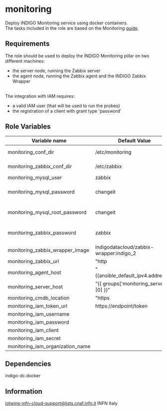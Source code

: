 monitoring
=========

Deploy INDIGO Monitoring service using docker containers. <br>
The tasks included in the role are based on the Monitoring [guide](https://indigo-dc.gitbooks.io/monitoring/content/). <br>


Requirements
------------

The role should be used to deploy the INDIGO Monitoring pillar on two different machines:
 - the server node, running the Zabbix server
 - the agent node, running the Zabbix agent and the INDIGO Zabbix Wrapper
 <br>
 The integration with IAM requires:
 
 - a valid IAM user (that will be used to run the probes)
 - the registration of a client with grant type 'password'   
 


Role Variables
--------------

| Variable name  | Default Value | Description
| -------------- | ------------- |------------- |
| monitoring_conf_dir | /etc/monitoring | Directory used to save the service configuration (env files for docker containers) 
| monitoring_zabbix_conf_dir | /etc/zabbix| Directory used to save the conf files of the Zabbix probes
| monitoring_mysql_user | zabbix| MySQL user 
| monitoring_mysql_password | changeit| MySQL password. <br> :boom: **Please change it otherwise the role will fail**
| monitoring_mysql_root_password | changeit| MySQL root password. <br> :boom: **Please change it otherwise the role will fail** 
| monitoring_zabbix_password | zabbix| Zabbix Admin password. <br> :boom: **Please change it otherwise the role will fail**
| monitoring_zabbix_wrapper_image | indigodatacloud/zabbix-wrapper:indigo_2 | Docker image for Zabbix Wrapper
| monitoring_zabbix_url | "http |//{{monitoring_server_host}}/api_jsonrpc.php"| 
| monitoring_agent_host | "{{ansible_default_ipv4.address}}"| Address of the Zabbix agent
| monitoring_server_host | "{{ groups['monitoring_server'][0] }}"| Address of the Zabbix server
| monitoring_cmdb_location | "https |//{{ groups['proxy'][0] }}/cmdb" | CMDB endpoint
| monitoring_iam_token_url | https://endpoint/token | IAM token endpoint
| monitoring_iam_username || IAM username
| monitoring_iam_password || IAM password
| monitoring_iam_client || IAM client ID
| monitoring_iam_secret || IAM client secret
| monitoring_iam_organization_name | | IAM organization name

Dependencies
------------

indigo-dc.docker


Information
------------------

iotwins-infn-cloud-support@lists.cnaf.infn.it
INFN Italy
